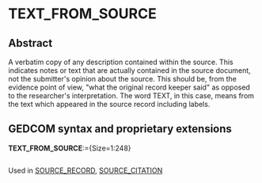 ﻿# TEXT_FROM_SOURCE
## Abstract
A verbatim copy of any description contained within the source. This indicates notes or text that are
actually contained in the source document, not the submitter's opinion about the source. This should
be, from the evidence point of view, "what the original record keeper said" as opposed to the
researcher's interpretation. The word TEXT, in this case, means from the text which appeared in the
source record including labels.


## GEDCOM syntax and proprietary extensions

**TEXT_FROM_SOURCE**:={Size=1:248}
<pre>
</pre>
Used in <a href=Ged.SOURCE_RECORD.md>SOURCE_RECORD</a>, <a href=Ged.SOURCE_CITATION.md>SOURCE_CITATION</a><br />

